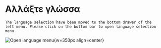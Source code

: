 # Αλλάξτε γλώσσα

```{note}
The language selection have been moved to the bottom drawer of the left menu. Please click on the bottom bar to open language selection menu.
```

![Open language menu](../images/documentation_language_menu.png){w=350px align=center}

